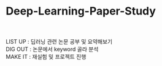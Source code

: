 # Deep-Learning-Paper-Study <br><br>

LIST UP : 딥러닝 관련 논문 공부 및 요약해보기 <br>
DIG OUT : 논문에서 keyword 골라 분석 <br>
MAKE IT : 재실험 및 프로젝트 진행
